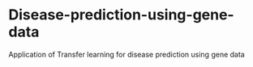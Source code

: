 # Disease-prediction-using-gene-data
Application of Transfer learning for disease prediction using gene data
